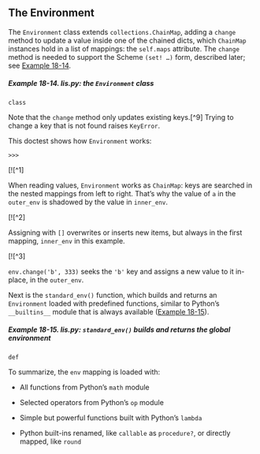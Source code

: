 ## The Environment

The `Environment` class extends `collections.ChainMap`, adding a `change` method to update a value inside one of the chained dicts, which `ChainMap` instances hold in a list of mappings: the `self.maps` attribute. The `change` method is needed to support the Scheme `(set! …)` form, described later; see [Example 18-14](#environment_class_ex).

##### Example 18-14. _lis.py_: the `Environment` class

```
class
```

Note that the `change` method only updates existing keys.[^9] Trying to change a key that is not found raises `KeyError`.

This doctest shows how `Environment` works:

```
>>> 
```

[![^1]

When reading values, `Environment` works as `ChainMap`: keys are searched in the nested mappings from left to right. That’s why the value of `a` in the `outer_env` is shadowed by the value in `inner_env`.

[![^2]

Assigning with `[]` overwrites or inserts new items, but always in the first mapping, `inner_env` in this example.

[![^3]

`env.change('b', 333)` seeks the `'b'` key and assigns a new value to it in-place, in the `outer_env`.

Next is the `standard_env()` function, which builds and returns an `Environment` loaded with predefined functions, similar to Python’s `__builtins__` module that is always available ([Example 18-15](#lis_std_env_ex)).

##### Example 18-15. lis.py: `standard_env()` builds and returns the global environment

```
def
```

To summarize, the `env` mapping is loaded with:

- All functions from Python’s `math` module
    
- Selected operators from Python’s `op` module
    
- Simple but powerful functions built with Python’s `lambda`
    
- Python built-ins renamed, like `callable` as `procedure?`, or directly mapped, like `round`